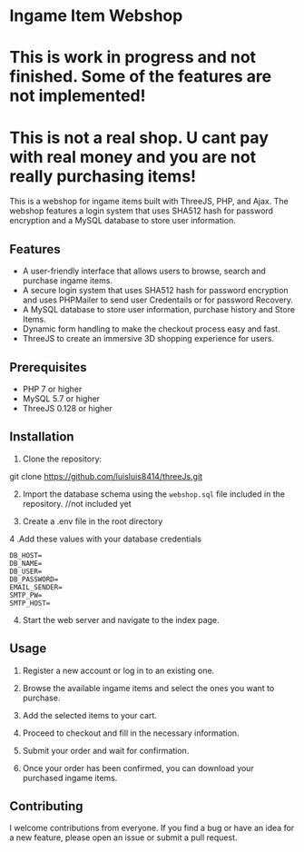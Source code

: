 # Ingame Item Webshop

<h1><strong>This is work in progress and not finished. Some of the features are not implemented!</strong></h1>

<h1><strong>This is not a real shop. U cant pay with real money and you are not really purchasing items!</strong></h1>

This is a webshop for ingame items built with ThreeJS, PHP, and Ajax. The webshop features a login system that uses SHA512 hash for password encryption and a MySQL database to store user information.

## Features

- A user-friendly interface that allows users to browse, search and purchase ingame items.
- A secure login system that uses SHA512 hash for password encryption and uses PHPMailer to send user Credentails or for password Recovery.
- A MySQL database to store user information, purchase history and Store Items.
- Dynamic form handling to make the checkout process easy and fast.
- ThreeJS to create an immersive 3D shopping experience for users.

## Prerequisites

- PHP 7 or higher
- MySQL 5.7 or higher
- ThreeJS 0.128 or higher

## Installation

1. Clone the repository: 

git clone https://github.com/luisluis8414/threeJs.git

2. Import the database schema using the `webshop.sql` file included in the repository. //not included yet

3. Create a .env file in the root directory

4 .Add these values with your database credentials

```dotenv
DB_HOST=
DB_NAME=
DB_USER=
DB_PASSWORD=
EMAIL_SENDER=
SMTP_PW=
SMTP_HOST=
```

4. Start the web server and navigate to the index page.

## Usage

1. Register a new account or log in to an existing one.

2. Browse the available ingame items and select the ones you want to purchase.

3. Add the selected items to your cart.

4. Proceed to checkout and fill in the necessary information.

5. Submit your order and wait for confirmation.

6. Once your order has been confirmed, you can download your purchased ingame items.


## Contributing

I welcome contributions from everyone. If you find a bug or have an idea for a new feature, please open an issue or submit a pull request.

